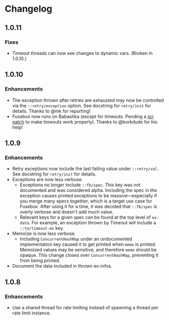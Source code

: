 # Changelog
## 1.0.11
### Fixes
* Timeout threads can now see changes to dynamic vars. (Broken in 1.0.10.)

## 1.0.10
### Enhancements
* The exception thrown after retries are exhausted may now be controlled via
  the `::retry/exception` option. See docstring for `retry/init` for details.
  Thanks to @mk for reporting!
* Fusebox now runs on Babashka (except for timeouts. Pending a [sci patch](https://github.com/babashka/sci/issues/959)
  to make timeouts work properly). Thanks to @borkdude for his help!

## 1.0.9
### Enhancements
* Retry exceptions now include the last failing value under `::retry/val`. See
  docstring for `retry/init` for details.
* Exceptions are now less verbose.
    * Exceptions no longer include `::fb/spec`. This key was not documented and
      was considered alpha. Including the spec in the exception causes
      printed exceptions to be massive—especially if you merge many specs
      together, which is a target use case for Fusebox. After using it for a time,
      it was decided that `::fb/spec` is overly verbose and doesn't add much value.
    * Relevant keys for a given spec can be found at the top level of
      `ex-data`. For example, an exception thrown by Timeout will include
      a `::to/timeout-ms` key.
* Memoize is now less verbose.
    * Including `ConcurrentHashMap` under an undocumented implementation key
    caused it to get printed when `memo` is printed. Memoized values may be
    sensitive, and therefore `memo` should be opaque. This change closes over
    `ConcurrentHashMap`, preventing it from being printed.
* Document the data included in thrown ex-infos.

## 1.0.8
### Enhancements
* Use a shared thread for rate limiting instead of spawning a thread per rate
  limit instance.
